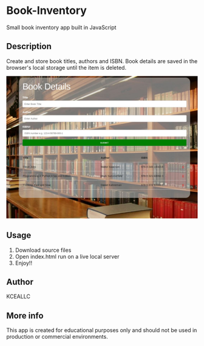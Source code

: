 # Book-Inventory
Small book inventory app built in JavaScript

## Description
Create and store book titles, authors and ISBN. Book details are saved in the browser's local storage until the item is deleted.

![Book Inventory](/assets/imgs/bookinventory.JPG)

## Usage
1. Download source files 
2. Open index.html run on a live local server
3. Enjoy!!

## Author
KCEALLC

## More info
This app is created for educational purposes only and should not be used in production or commercial environments.

